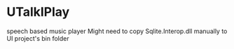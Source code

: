 # UTalkIPlay
speech based music player
Might need to copy Sqlite.Interop.dll manually to UI project's bin folder
